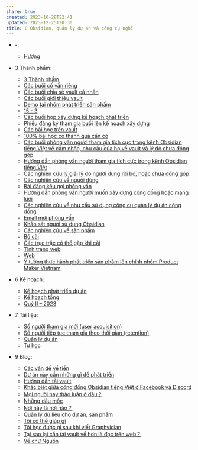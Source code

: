 ```yaml
---
share: true
created: 2023-10-28T22:41
updated: 2023-12-25T20:30
title: C Obsidian, quản lý dự án và công cụ nghĩ
---
```


- \-: 
    - [Hương](./H%C6%B0%C6%A1ng.md)

- 3 Thành phẩm: 
    - [3 Thành phẩm](./3%20Th%C3%A0nh%20ph%E1%BA%A9m/index.md)
    - [Các buổi cố vấn riêng](./3%20Th%C3%A0nh%20ph%E1%BA%A9m/C%C3%A1c%20bu%E1%BB%95i%20c%E1%BB%91%20v%E1%BA%A5n%20ri%C3%AAng/index.md)
    - [Các buổi chia sẻ vault cá nhân](./3%20Th%C3%A0nh%20ph%E1%BA%A9m/C%C3%A1c%20bu%E1%BB%95i%20gi%E1%BB%9Bi%20thi%E1%BB%87u%20vault/C%C3%A1c%20bu%E1%BB%95i%20chia%20s%E1%BA%BB%20vault%20c%C3%A1%20nh%C3%A2n.md)
    - [Các buổi giới thiệu vault](./3%20Th%C3%A0nh%20ph%E1%BA%A9m/C%C3%A1c%20bu%E1%BB%95i%20gi%E1%BB%9Bi%20thi%E1%BB%87u%20vault/index.md)
    - [Demo tại nhóm phát triển sản phẩm](./3%20Th%C3%A0nh%20ph%E1%BA%A9m/C%C3%A1c%20bu%E1%BB%95i%20gi%E1%BB%9Bi%20thi%E1%BB%87u%20vault/Demo%20t%E1%BA%A1i%20nh%C3%B3m%20ph%C3%A1t%20tri%E1%BB%83n%20s%E1%BA%A3n%20ph%E1%BA%A9m.md)
    - [15 - 3](./3%20Th%C3%A0nh%20ph%E1%BA%A9m/C%C3%A1c%20bu%E1%BB%95i%20h%E1%BB%8Dp%20x%C3%A2y%20d%E1%BB%B1ng%20k%E1%BA%BF%20ho%E1%BA%A1ch%20ph%C3%A1t%20tri%E1%BB%83n/15%20-%203.md)
    - [Các buổi họp xây dựng kế hoạch phát triển](./3%20Th%C3%A0nh%20ph%E1%BA%A9m/C%C3%A1c%20bu%E1%BB%95i%20h%E1%BB%8Dp%20x%C3%A2y%20d%E1%BB%B1ng%20k%E1%BA%BF%20ho%E1%BA%A1ch%20ph%C3%A1t%20tri%E1%BB%83n/index.md)
    - [Phiếu đăng ký tham gia buổi lên kế hoạch xây dựng](./3%20Th%C3%A0nh%20ph%E1%BA%A9m/C%C3%A1c%20bu%E1%BB%95i%20h%E1%BB%8Dp%20x%C3%A2y%20d%E1%BB%B1ng%20k%E1%BA%BF%20ho%E1%BA%A1ch%20ph%C3%A1t%20tri%E1%BB%83n/Phi%E1%BA%BFu%20%C4%91%C4%83ng%20k%C3%BD%20tham%20gia%20bu%E1%BB%95i%20l%C3%AAn%20k%E1%BA%BF%20ho%E1%BA%A1ch%20x%C3%A2y%20d%E1%BB%B1ng.md)
    - [Các bài học trên vault](./3%20Th%C3%A0nh%20ph%E1%BA%A9m/C%C3%A1c%20b%C3%A0i%20h%E1%BB%8Dc%20tr%C3%AAn%20vault/index.md)
    - [100% bài học có thành quả cần có](./3%20Th%C3%A0nh%20ph%E1%BA%A9m/C%C3%A1c%20b%C3%A0i%20h%E1%BB%8Dc%20tr%C3%AAn%20vault/100%EF%BC%85%20b%C3%A0i%20h%E1%BB%8Dc%20c%C3%B3%20th%C3%A0nh%20qu%E1%BA%A3%20c%E1%BA%A7n%20c%C3%B3.md)
    - [Các buổi phỏng vấn người tham gia tích cực trong kênh Obsidian tiếng Việt về cảm nhận, nhu cầu của họ về vault và lý do chưa đóng góp](./3%20Th%C3%A0nh%20ph%E1%BA%A9m/C%C3%A1c%20nghi%C3%AAn%20c%E1%BB%A9u%20v%E1%BB%81%20ng%C6%B0%E1%BB%9Di%20d%C3%B9ng/C%C3%A1c%20nghi%C3%AAn%20c%E1%BB%A9u%20l%C3%BD%20gi%E1%BA%A3i%20l%C3%BD%20do%20ng%C6%B0%E1%BB%9Di%20d%C3%B9ng%20r%E1%BB%9Di%20b%E1%BB%8F,%20ho%E1%BA%B7c%20ch%C6%B0a%20%C4%91%C3%B3ng%20g%C3%B3p/C%C3%A1c%20bu%E1%BB%95i%20ph%E1%BB%8Fng%20v%E1%BA%A5n%20ng%C6%B0%E1%BB%9Di%20tham%20gia%20t%C3%ADch%20c%E1%BB%B1c%20trong%20k%C3%AAnh%20Obsidian%20ti%E1%BA%BFng%20Vi%E1%BB%87t%20v%E1%BB%81%20c%E1%BA%A3m%20nh%E1%BA%ADn,%20nhu%20c%E1%BA%A7u%20c%E1%BB%A7a%20h%E1%BB%8D%20v%E1%BB%81%20vault%20v%C3%A0%20l%C3%BD%20do%20ch%C6%B0a%20%C4%91%C3%B3ng%20g%C3%B3p/index.md)
    - [Hướng dẫn phỏng vấn người tham gia tích cực trong kênh Obsidian tiếng Việt](./3%20Th%C3%A0nh%20ph%E1%BA%A9m/C%C3%A1c%20nghi%C3%AAn%20c%E1%BB%A9u%20v%E1%BB%81%20ng%C6%B0%E1%BB%9Di%20d%C3%B9ng/C%C3%A1c%20nghi%C3%AAn%20c%E1%BB%A9u%20l%C3%BD%20gi%E1%BA%A3i%20l%C3%BD%20do%20ng%C6%B0%E1%BB%9Di%20d%C3%B9ng%20r%E1%BB%9Di%20b%E1%BB%8F,%20ho%E1%BA%B7c%20ch%C6%B0a%20%C4%91%C3%B3ng%20g%C3%B3p/C%C3%A1c%20bu%E1%BB%95i%20ph%E1%BB%8Fng%20v%E1%BA%A5n%20ng%C6%B0%E1%BB%9Di%20tham%20gia%20t%C3%ADch%20c%E1%BB%B1c%20trong%20k%C3%AAnh%20Obsidian%20ti%E1%BA%BFng%20Vi%E1%BB%87t%20v%E1%BB%81%20c%E1%BA%A3m%20nh%E1%BA%ADn,%20nhu%20c%E1%BA%A7u%20c%E1%BB%A7a%20h%E1%BB%8D%20v%E1%BB%81%20vault%20v%C3%A0%20l%C3%BD%20do%20ch%C6%B0a%20%C4%91%C3%B3ng%20g%C3%B3p/H%C6%B0%E1%BB%9Bng%20d%E1%BA%ABn%20ph%E1%BB%8Fng%20v%E1%BA%A5n%20ng%C6%B0%E1%BB%9Di%20tham%20gia%20t%C3%ADch%20c%E1%BB%B1c%20trong%20k%C3%AAnh%20Obsidian%20ti%E1%BA%BFng%20Vi%E1%BB%87t.md)
    - [Các nghiên cứu lý giải lý do người dùng rời bỏ, hoặc chưa đóng góp](./3%20Th%C3%A0nh%20ph%E1%BA%A9m/C%C3%A1c%20nghi%C3%AAn%20c%E1%BB%A9u%20v%E1%BB%81%20ng%C6%B0%E1%BB%9Di%20d%C3%B9ng/C%C3%A1c%20nghi%C3%AAn%20c%E1%BB%A9u%20l%C3%BD%20gi%E1%BA%A3i%20l%C3%BD%20do%20ng%C6%B0%E1%BB%9Di%20d%C3%B9ng%20r%E1%BB%9Di%20b%E1%BB%8F,%20ho%E1%BA%B7c%20ch%C6%B0a%20%C4%91%C3%B3ng%20g%C3%B3p/index.md)
    - [Các nghiên cứu về người dùng](./3%20Th%C3%A0nh%20ph%E1%BA%A9m/C%C3%A1c%20nghi%C3%AAn%20c%E1%BB%A9u%20v%E1%BB%81%20ng%C6%B0%E1%BB%9Di%20d%C3%B9ng/index.md)
    - [Bài đăng kêu gọi phỏng vấn](./3%20Th%C3%A0nh%20ph%E1%BA%A9m/C%C3%A1c%20nghi%C3%AAn%20c%E1%BB%A9u%20v%E1%BB%81%20ng%C6%B0%E1%BB%9Di%20d%C3%B9ng/C%C3%A1c%20nghi%C3%AAn%20c%E1%BB%A9u%20v%E1%BB%81%20nhu%20c%E1%BA%A7u%20s%E1%BB%AD%20d%E1%BB%A5ng%20c%C3%B4ng%20c%E1%BB%A5%20qu%E1%BA%A3n%20l%C3%BD%20d%E1%BB%B1%20%C3%A1n%20c%E1%BB%99ng%20%C4%91%E1%BB%93ng/C%C3%A1c%20bu%E1%BB%95i%20ph%E1%BB%8Fng%20v%E1%BA%A5n/B%C3%A0i%20%C4%91%C4%83ng%20k%C3%AAu%20g%E1%BB%8Di%20ph%E1%BB%8Fng%20v%E1%BA%A5n.md)
    - [Hướng dẫn phỏng vấn người muốn xây dựng cộng đồng hoặc mạng lưới](./3%20Th%C3%A0nh%20ph%E1%BA%A9m/C%C3%A1c%20nghi%C3%AAn%20c%E1%BB%A9u%20v%E1%BB%81%20ng%C6%B0%E1%BB%9Di%20d%C3%B9ng/C%C3%A1c%20nghi%C3%AAn%20c%E1%BB%A9u%20v%E1%BB%81%20nhu%20c%E1%BA%A7u%20s%E1%BB%AD%20d%E1%BB%A5ng%20c%C3%B4ng%20c%E1%BB%A5%20qu%E1%BA%A3n%20l%C3%BD%20d%E1%BB%B1%20%C3%A1n%20c%E1%BB%99ng%20%C4%91%E1%BB%93ng/C%C3%A1c%20bu%E1%BB%95i%20ph%E1%BB%8Fng%20v%E1%BA%A5n/H%C6%B0%E1%BB%9Bng%20d%E1%BA%ABn%20ph%E1%BB%8Fng%20v%E1%BA%A5n%20ng%C6%B0%E1%BB%9Di%20mu%E1%BB%91n%20x%C3%A2y%20d%E1%BB%B1ng%20c%E1%BB%99ng%20%C4%91%E1%BB%93ng%20ho%E1%BA%B7c%20m%E1%BA%A1ng%20l%C6%B0%E1%BB%9Bi.md)
    - [Các nghiên cứu về nhu cầu sử dụng công cụ quản lý dự án cộng đồng](./3%20Th%C3%A0nh%20ph%E1%BA%A9m/C%C3%A1c%20nghi%C3%AAn%20c%E1%BB%A9u%20v%E1%BB%81%20ng%C6%B0%E1%BB%9Di%20d%C3%B9ng/C%C3%A1c%20nghi%C3%AAn%20c%E1%BB%A9u%20v%E1%BB%81%20nhu%20c%E1%BA%A7u%20s%E1%BB%AD%20d%E1%BB%A5ng%20c%C3%B4ng%20c%E1%BB%A5%20qu%E1%BA%A3n%20l%C3%BD%20d%E1%BB%B1%20%C3%A1n%20c%E1%BB%99ng%20%C4%91%E1%BB%93ng/index.md)
    - [Email mời phỏng vấn](./3%20Th%C3%A0nh%20ph%E1%BA%A9m/C%C3%A1c%20nghi%C3%AAn%20c%E1%BB%A9u%20v%E1%BB%81%20ng%C6%B0%E1%BB%9Di%20d%C3%B9ng/C%C3%A1c%20nghi%C3%AAn%20c%E1%BB%A9u%20v%E1%BB%81%20nhu%20c%E1%BA%A7u%20s%E1%BB%AD%20d%E1%BB%A5ng%20c%C3%B4ng%20c%E1%BB%A5%20qu%E1%BA%A3n%20l%C3%BD%20d%E1%BB%B1%20%C3%A1n%20c%E1%BB%99ng%20%C4%91%E1%BB%93ng/Email%20m%E1%BB%9Di%20ph%E1%BB%8Fng%20v%E1%BA%A5n.md)
    - [Khảo sát người sử dụng Obsidian](./3%20Th%C3%A0nh%20ph%E1%BA%A9m/C%C3%A1c%20nghi%C3%AAn%20c%E1%BB%A9u%20v%E1%BB%81%20ng%C6%B0%E1%BB%9Di%20d%C3%B9ng/Kh%E1%BA%A3o%20s%C3%A1t%20ng%C6%B0%E1%BB%9Di%20s%E1%BB%AD%20d%E1%BB%A5ng%20Obsidian.md)
    - [Các nghiên cứu về sản phẩm](./3%20Th%C3%A0nh%20ph%E1%BA%A9m/C%C3%A1c%20nghi%C3%AAn%20c%E1%BB%A9u%20v%E1%BB%81%20s%E1%BA%A3n%20ph%E1%BA%A9m/index.md)
    - [Bộ cài](./3%20Th%C3%A0nh%20ph%E1%BA%A9m/Ph%E1%BA%A7n%20m%E1%BB%81m/B%E1%BB%99%20c%C3%A0i/index.md)
    - [Các trục trặc có thể gặp khi cài](./3%20Th%C3%A0nh%20ph%E1%BA%A9m/Ph%E1%BA%A7n%20m%E1%BB%81m/B%E1%BB%99%20c%C3%A0i/C%C3%A1c%20tr%E1%BB%A5c%20tr%E1%BA%B7c%20c%C3%B3%20th%E1%BB%83%20g%E1%BA%B7p%20khi%20c%C3%A0i.md)
    - [Tình trạng web](T%C3%ACnh%20tr%E1%BA%A1ng%20web.md)
    - [Web](./3%20Th%C3%A0nh%20ph%E1%BA%A9m/Ph%E1%BA%A7n%20m%E1%BB%81m/Web/index.md)
    - [Ý tưởng thực hành phát triển sản phẩm lên chính nhóm Product Maker Vietnam](./3%20Th%C3%A0nh%20ph%E1%BA%A9m/%C3%9D%20t%C6%B0%E1%BB%9Fng%20th%E1%BB%B1c%20h%C3%A0nh%20ph%C3%A1t%20tri%E1%BB%83n%20s%E1%BA%A3n%20ph%E1%BA%A9m%20l%C3%AAn%20ch%C3%ADnh%20nh%C3%B3m%20Product%20Maker%20Vietnam.md)

- 6 Kế hoạch: 
    - [Kế hoạch phát triển dự án](./6%20K%E1%BA%BF%20ho%E1%BA%A1ch/K%E1%BA%BF%20ho%E1%BA%A1ch%20ph%C3%A1t%20tri%E1%BB%83n%20d%E1%BB%B1%20%C3%A1n.md)
    - [Kế hoạch tổng](./6%20K%E1%BA%BF%20ho%E1%BA%A1ch/K%E1%BA%BF%20ho%E1%BA%A1ch%20t%E1%BB%95ng.md)
    - [Quý II – 2023](./6%20K%E1%BA%BF%20ho%E1%BA%A1ch/Qu%C3%BD%20II%20%E2%80%93%202023.md)

- 7 Tài liệu: 
    - [Số người tham gia mới (user acquisition)](./7%20T%C3%A0i%20li%E1%BB%87u/C%C3%A1c%20ch%E1%BB%89%20s%E1%BB%91/S%E1%BB%91%20ng%C6%B0%E1%BB%9Di%20tham%20gia%20m%E1%BB%9Bi%20(user%20acquisition).md)
    - [Số người tiếp tục tham gia theo thời gian (retention)](./7%20T%C3%A0i%20li%E1%BB%87u/C%C3%A1c%20ch%E1%BB%89%20s%E1%BB%91/S%E1%BB%91%20ng%C6%B0%E1%BB%9Di%20ti%E1%BA%BFp%20t%E1%BB%A5c%20tham%20gia%20theo%20th%E1%BB%9Di%20gian%20(retention).md)
    - [Quản lý dự án](./7%20T%C3%A0i%20li%E1%BB%87u/C%C3%A1c%20kh%C3%A1i%20ni%E1%BB%87m/Qu%E1%BA%A3n%20l%C3%BD%20d%E1%BB%B1%20%C3%A1n.md)
    - [Tự học](./7%20T%C3%A0i%20li%E1%BB%87u/C%C3%A1c%20kh%C3%A1i%20ni%E1%BB%87m/T%E1%BB%B1%20h%E1%BB%8Dc.md)

- 9 Blog: 
    - [Các vấn đề về tiền](./9%20Blog/C%C3%A1c%20v%E1%BA%A5n%20%C4%91%E1%BB%81%20v%E1%BB%81%20ti%E1%BB%81n.md)
    - [Dự án này cần những gì để phát triển](./9%20Blog/D%E1%BB%B1%20%C3%A1n%20n%C3%A0y%20c%E1%BA%A7n%20nh%E1%BB%AFng%20g%C3%AC%20%C4%91%E1%BB%83%20ph%C3%A1t%20tri%E1%BB%83n.md)
    - [Hướng dẫn tải vault](./9%20Blog/H%C6%B0%E1%BB%9Bng%20d%E1%BA%ABn%20t%E1%BA%A3i%20vault.md)
    - [Khác biệt giữa cộng đồng Obsidian tiếng Việt ở Facebook và Discord](./9%20Blog/Kh%C3%A1c%20bi%E1%BB%87t%20gi%E1%BB%AFa%20c%E1%BB%99ng%20%C4%91%E1%BB%93ng%20Obsidian%20ti%E1%BA%BFng%20Vi%E1%BB%87t%20%E1%BB%9F%20Facebook%20v%C3%A0%20Discord.md)
    - [Mọi người hay thảo luận ở đâu？](./9%20Blog/M%E1%BB%8Di%20ng%C6%B0%E1%BB%9Di%20hay%20th%E1%BA%A3o%20lu%E1%BA%ADn%20%E1%BB%9F%20%C4%91%C3%A2u%EF%BC%9F.md)
    - [Những dấu mốc](./9%20Blog/Nh%E1%BB%AFng%20d%E1%BA%A5u%20m%E1%BB%91c.md)
    - [Nơi này là nơi nào？](./9%20Blog/N%C6%A1i%20n%C3%A0y%20l%C3%A0%20n%C6%A1i%20n%C3%A0o%EF%BC%9F.md)
    - [Quản lý dữ liệu cho dự án, sản phẩm](./9%20Blog/Qu%E1%BA%A3n%20l%C3%BD%20d%E1%BB%AF%20li%E1%BB%87u%20cho%20d%E1%BB%B1%20%C3%A1n,%20s%E1%BA%A3n%20ph%E1%BA%A9m.md)
    - [Tôi có thể giúp gì](./9%20Blog/T%C3%B4i%20c%C3%B3%20th%E1%BB%83%20gi%C3%BAp%20g%C3%AC.md)
    - [Tôi học được gì sau khi viết Graphvidian](./9%20Blog/T%C3%B4i%20h%E1%BB%8Dc%20%C4%91%C6%B0%E1%BB%A3c%20g%C3%AC%20sau%20khi%20vi%E1%BA%BFt%20Graphvidian.md)
    - [Tại sao lại cần tải vault về hơn là đọc trên web？](./9%20Blog/T%E1%BA%A1i%20sao%20l%E1%BA%A1i%20c%E1%BA%A7n%20t%E1%BA%A3i%20vault%20v%E1%BB%81%20h%C6%A1n%20l%C3%A0%20%C4%91%E1%BB%8Dc%20tr%C3%AAn%20web%EF%BC%9F.md)
    - [Về chữ Nguồn](./9%20Blog/V%E1%BB%81%20ch%E1%BB%AF%20Ngu%E1%BB%93n.md)

